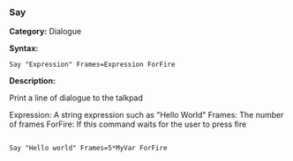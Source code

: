 ### Say

**Category:**
Dialogue

**Syntax:**

```scorpionengine
Say "Expression" Frames=Expression ForFire
```

**Description:**

Print a line of dialogue to the talkpad

Expression: A string expression such as "Hello World"
Frames: The number of frames
ForFire: If this command waits for the user to press fire

```scorpionengine

Say "Hello world" Frames=5*MyVar ForFire

```
